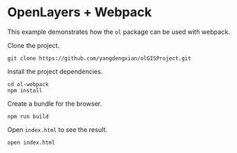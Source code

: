 # OpenLayers + Webpack

This example demonstrates how the `ol` package can be used with webpack.

Clone the project.

    git clone https://github.com/yangdengxian/olGISProject.git

Install the project dependencies.

    cd ol-webpack
    npm install

Create a bundle for the browser.

    npm run build

Open `index.html` to see the result.

    open index.html
